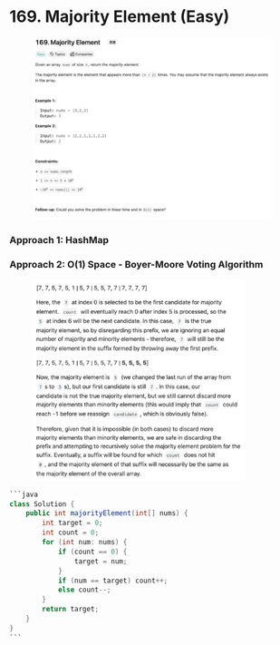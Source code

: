 # 169. Majority Element (Easy)



<figure><img src="../../../.gitbook/assets/image (2) (1) (1) (1) (1) (1).png" alt=""><figcaption></figcaption></figure>

### Approach 1: HashMap

### Approach 2: O(1) Space - Boyer-Moore Voting Algorithm

<figure><img src="../../../.gitbook/assets/image (1) (1) (1) (1) (1) (1) (1) (1).png" alt="" width="375"><figcaption></figcaption></figure>

````java
```java
class Solution {
    public int majorityElement(int[] nums) {
        int target = 0;
        int count = 0;
        for (int num: nums) {
            if (count == 0) {
                target = num;
            }
            if (num == target) count++;
            else count--;
        }
        return target;
    }
}
```
````
